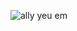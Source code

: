 
![ally yeu em ](https://github.com/wiredlime/figme/assets/79243058/9140c62d-4f2b-487e-829a-5eca6ef9d72a)

